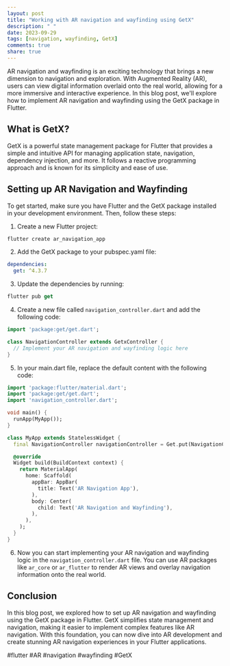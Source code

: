 ```yaml
---
layout: post
title: "Working with AR navigation and wayfinding using GetX"
description: " "
date: 2023-09-29
tags: [navigation, wayfinding, GetX]
comments: true
share: true
---
```


AR navigation and wayfinding is an exciting technology that brings a new dimension to navigation and exploration. With Augmented Reality (AR), users can view digital information overlaid onto the real world, allowing for a more immersive and interactive experience. In this blog post, we'll explore how to implement AR navigation and wayfinding using the GetX package in Flutter.

## What is GetX?

GetX is a powerful state management package for Flutter that provides a simple and intuitive API for managing application state, navigation, dependency injection, and more. It follows a reactive programming approach and is known for its simplicity and ease of use.

## Setting up AR Navigation and Wayfinding

To get started, make sure you have Flutter and the GetX package installed in your development environment. Then, follow these steps:

1. Create a new Flutter project:
```dart
flutter create ar_navigation_app
```

2. Add the GetX package to your pubspec.yaml file:
```yaml
dependencies:
  get: ^4.3.7
```

3. Update the dependencies by running:
```dart
flutter pub get
```

4. Create a new file called `navigation_controller.dart` and add the following code:
```dart
import 'package:get/get.dart';

class NavigationController extends GetxController {
  // Implement your AR navigation and wayfinding logic here
}
```

5. In your main.dart file, replace the default content with the following code:
```dart
import 'package:flutter/material.dart';
import 'package:get/get.dart';
import 'navigation_controller.dart';

void main() {
  runApp(MyApp());
}

class MyApp extends StatelessWidget {
  final NavigationController navigationController = Get.put(NavigationController());

  @override
  Widget build(BuildContext context) {
    return MaterialApp(
      home: Scaffold(
        appBar: AppBar(
          title: Text('AR Navigation App'),
        ),
        body: Center(
          child: Text('AR Navigation and Wayfinding'),
        ),
      ),
    );
  }
}
```

6. Now you can start implementing your AR navigation and wayfinding logic in the `navigation_controller.dart` file. You can use AR packages like `ar_core` or `ar_flutter` to render AR views and overlay navigation information onto the real world.

## Conclusion

In this blog post, we explored how to set up AR navigation and wayfinding using the GetX package in Flutter. GetX simplifies state management and navigation, making it easier to implement complex features like AR navigation. With this foundation, you can now dive into AR development and create stunning AR navigation experiences in your Flutter applications.

#flutter #AR #navigation #wayfinding #GetX